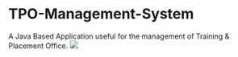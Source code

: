 # TPO-Management-System

A Java Based Application useful for the 
management of Training & Placement 
Office.
![](TPO-Management-System/design.png)

 
